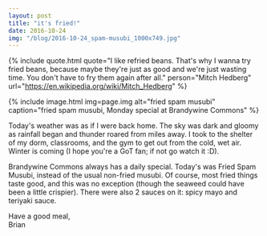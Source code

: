 ```yaml
---
layout: post
title: "it's fried!"
date: 2016-10-24
img: "/blog/2016-10-24_spam-musubi_1000x749.jpg"
---
```


{% include quote.html
    quote="I like refried beans. That's why I wanna try fried beans, because maybe they're just as good and we're just wasting time. You don't have to fry them again after all."
    person="Mitch Hedberg"
    url="https://en.wikipedia.org/wiki/Mitch_Hedberg" %}

{% include image.html
    img=page.img
    alt="fried spam musubi"
    caption="fried spam musubi, Monday special at Brandywine Commons" %}

Today's weather was as if I were back home. The sky was dark and gloomy as rainfall began and thunder roared from miles away. I took to the shelter of my dorm, classrooms, and the gym to get out from the cold, wet air. Winter is coming (I hope you're a GoT fan; if not go watch it :D).

Brandywine Commons always has a daily special. Today's was Fried Spam Musubi, instead of the usual non-fried musubi. Of course, most fried things taste good, and this was no exception (though the seaweed could have been a little crispier). There were also 2 sauces on it: spicy mayo and teriyaki sauce.

Have a good meal,<br>
Brian
